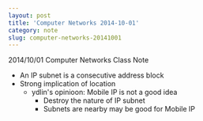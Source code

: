 ```yaml
---
layout: post
title: 'Computer Networks 2014-10-01'
category: note
slug: computer-networks-20141001
---
```

2014/10/01 Computer Networks Class Note

- An IP subnet is a consecutive address block
- Strong implication of location
    - ydlin's opinioon: Mobile IP is not a good idea
        - Destroy the nature of IP subnet
        - Subnets are nearby may be good for Mobile IP

